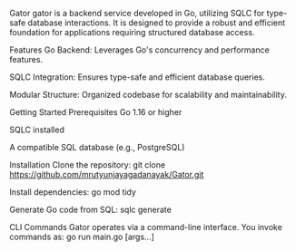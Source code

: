 Gator
gator is a backend service developed in Go, utilizing SQLC for type-safe database interactions. It is designed to provide a robust and efficient foundation for applications requiring structured database access.

Features
Go Backend: Leverages Go's concurrency and performance features.

SQLC Integration: Ensures type-safe and efficient database queries.

Modular Structure: Organized codebase for scalability and maintainability.

Getting Started
Prerequisites
Go 1.16 or higher

SQLC installed

A compatible SQL database (e.g., PostgreSQL)

Installation
Clone the repository:
git clone https://github.com/mrutyunjayagadanayak/Gator.git

Install dependencies:
go mod tidy

Generate Go code from SQL:
sqlc generate

CLI Commands
Gator operates via a command-line interface. You invoke commands as:
go run main.go <command> [args...]
